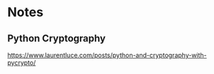 # Notes

## Python Cryptography
https://www.laurentluce.com/posts/python-and-cryptography-with-pycrypto/
